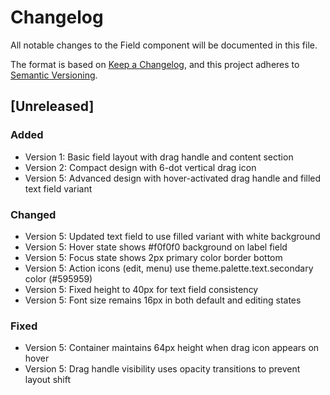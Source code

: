 # Changelog

All notable changes to the Field component will be documented in this file.

The format is based on [Keep a Changelog](https://keepachangelog.com/en/1.0.0/),
and this project adheres to [Semantic Versioning](https://semver.org/spec/v2.0.0.html).

## [Unreleased]

### Added
- Version 1: Basic field layout with drag handle and content section
- Version 2: Compact design with 6-dot vertical drag icon
- Version 5: Advanced design with hover-activated drag handle and filled text field variant

### Changed
- Version 5: Updated text field to use filled variant with white background
- Version 5: Hover state shows #f0f0f0 background on label field
- Version 5: Focus state shows 2px primary color border bottom
- Version 5: Action icons (edit, menu) use theme.palette.text.secondary color (#595959)
- Version 5: Fixed height to 40px for text field consistency
- Version 5: Font size remains 16px in both default and editing states

### Fixed
- Version 5: Container maintains 64px height when drag icon appears on hover
- Version 5: Drag handle visibility uses opacity transitions to prevent layout shift
